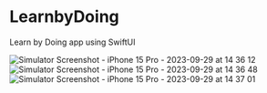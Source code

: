 # LearnbyDoing
Learn by Doing app using SwiftUI

![Simulator Screenshot - iPhone 15 Pro - 2023-09-29 at 14 36 12](https://github.com/Prathap-iOS/LearnbyDoing/assets/58396526/d83cabf2-80c7-4d5c-892a-34877bddc115)
![Simulator Screenshot - iPhone 15 Pro - 2023-09-29 at 14 36 48](https://github.com/Prathap-iOS/LearnbyDoing/assets/58396526/93a512fc-66d0-42e3-8eff-bd71d8469b1d)
![Simulator Screenshot - iPhone 15 Pro - 2023-09-29 at 14 37 01](https://github.com/Prathap-iOS/LearnbyDoing/assets/58396526/a2399093-50d9-4533-9bfb-163af0b93a40)
